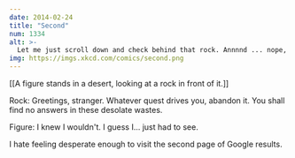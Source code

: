```yaml
---
date: 2014-02-24
title: "Second"
num: 1334
alt: >-
  Let me just scroll down and check behind that rock. Annnnd ... nope, page copyright year starts with '19'. Oh God, is this a WEBRING?
img: https://imgs.xkcd.com/comics/second.png
---
```

[[A figure stands in a desert, looking at a rock in front of it.]]

Rock: Greetings, stranger. Whatever quest drives you, abandon it. You shall find no answers in these desolate wastes.

Figure: I knew I wouldn't. I guess I... just had to see.

I hate feeling desperate enough to visit the second page of Google results.

